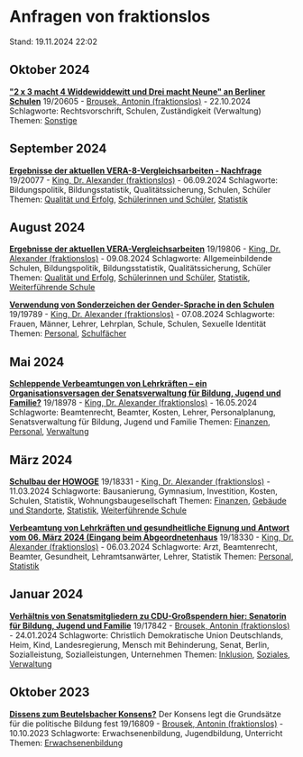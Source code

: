 # Anfragen von fraktionslos

Stand: 19.11.2024 22:02

## Oktober 2024
**["2 x 3 macht 4 Widdewiddewitt und Drei macht Neune" an Berliner Schulen](https://pardok.parlament-berlin.de/starweb/adis/citat/VT/19/SchrAnfr/S19-20605.pdf)**
19/20605 - [Brousek, Antonin (fraktionslos)](autor_brousek_antonin_fraktionslos.md) - 22.10.2024
Schlagworte: Rechtsvorschrift, Schulen, Zuständigkeit (Verwaltung)
Themen: [Sonstige](thema_sonstige.md)

## September 2024
**[Ergebnisse der aktuellen VERA-8-Vergleichsarbeiten - Nachfrage](https://pardok.parlament-berlin.de/starweb/adis/citat/VT/19/SchrAnfr/S19-20077.pdf)**
19/20077 - [King, Dr. Alexander (fraktionslos)](autor_king_dr_alexander_fraktionslos.md) - 06.09.2024
Schlagworte: Bildungspolitik, Bildungsstatistik, Qualitätssicherung, Schulen, Schüler
Themen: [Qualität und Erfolg](thema_qualitaet_und_erfolg.md), [Schülerinnen und Schüler](thema_schuelerinnen_und_schueler.md), [Statistik](thema_statistik.md)

## August 2024
**[Ergebnisse der aktuellen VERA-Vergleichsarbeiten](https://pardok.parlament-berlin.de/starweb/adis/citat/VT/19/SchrAnfr/S19-19806.pdf)**
19/19806 - [King, Dr. Alexander (fraktionslos)](autor_king_dr_alexander_fraktionslos.md) - 09.08.2024
Schlagworte: Allgemeinbildende Schulen, Bildungspolitik, Bildungsstatistik, Qualitätssicherung, Schüler
Themen: [Qualität und Erfolg](thema_qualitaet_und_erfolg.md), [Schülerinnen und Schüler](thema_schuelerinnen_und_schueler.md), [Statistik](thema_statistik.md), [Weiterführende Schule](thema_weiterfuehrende_schule.md)

**[Verwendung von Sonderzeichen der Gender-Sprache in den Schulen](https://pardok.parlament-berlin.de/starweb/adis/citat/VT/19/SchrAnfr/S19-19789.pdf)**
19/19789 - [King, Dr. Alexander (fraktionslos)](autor_king_dr_alexander_fraktionslos.md) - 07.08.2024
Schlagworte: Frauen, Männer, Lehrer, Lehrplan, Schule, Schulen, Sexuelle Identität
Themen: [Personal](thema_personal.md), [Schulfächer](thema_schulfaecher.md)

## Mai 2024
**[Schleppende Verbeamtungen von Lehrkräften – ein Organisationsversagen der Senatsverwaltung für Bildung, Jugend und Familie?](https://pardok.parlament-berlin.de/starweb/adis/citat/VT/19/SchrAnfr/S19-18978.pdf)**
19/18978 - [King, Dr. Alexander (fraktionslos)](autor_king_dr_alexander_fraktionslos.md) - 16.05.2024
Schlagworte: Beamtenrecht, Beamter, Kosten, Lehrer, Personalplanung, Senatsverwaltung für Bildung, Jugend und Familie
Themen: [Finanzen](thema_finanzen.md), [Personal](thema_personal.md), [Verwaltung](thema_verwaltung.md)

## März 2024
**[Schulbau der HOWOGE](https://pardok.parlament-berlin.de/starweb/adis/citat/VT/19/SchrAnfr/S19-18331.pdf)**
19/18331 - [King, Dr. Alexander (fraktionslos)](autor_king_dr_alexander_fraktionslos.md) - 11.03.2024
Schlagworte: Bausanierung, Gymnasium, Investition, Kosten, Schulen, Statistik, Wohnungsbaugesellschaft
Themen: [Finanzen](thema_finanzen.md), [Gebäude und Standorte](thema_gebaeude_und_standorte.md), [Statistik](thema_statistik.md), [Weiterführende Schule](thema_weiterfuehrende_schule.md)

**[Verbeamtung von Lehrkräften und gesundheitliche Eignung und Antwort vom 06. März 2024 (Eingang beim Abgeordnetenhaus](https://pardok.parlament-berlin.de/starweb/adis/citat/VT/19/SchrAnfr/S19-18330.pdf)**
19/18330 - [King, Dr. Alexander (fraktionslos)](autor_king_dr_alexander_fraktionslos.md) - 06.03.2024
Schlagworte: Arzt, Beamtenrecht, Beamter, Gesundheit, Lehramtsanwärter, Lehrer, Statistik
Themen: [Personal](thema_personal.md), [Statistik](thema_statistik.md)

## Januar 2024
**[Verhältnis von Senatsmitgliedern zu CDU-Großspendern hier: Senatorin für Bildung, Jugend und Familie](https://pardok.parlament-berlin.de/starweb/adis/citat/VT/19/SchrAnfr/S19-17842.pdf)**
19/17842 - [Brousek, Antonin (fraktionslos)](autor_brousek_antonin_fraktionslos.md) - 24.01.2024
Schlagworte: Christlich Demokratische Union Deutschlands, Heim, Kind, Landesregierung, Mensch mit Behinderung, Senat, Berlin, Sozialleistung, Sozialleistungen, Unternehmen
Themen: [Inklusion](thema_inklusion.md), [Soziales](thema_soziales.md), [Verwaltung](thema_verwaltung.md)

## Oktober 2023
**[Dissens zum Beutelsbacher Konsens?](https://pardok.parlament-berlin.de/starweb/adis/citat/VT/19/SchrAnfr/S19-16809.pdf)**
Der Konsens legt die Grundsätze für die politische Bildung fest
19/16809 - [Brousek, Antonin (fraktionslos)](autor_brousek_antonin_fraktionslos.md) - 10.10.2023
Schlagworte: Erwachsenenbildung, Jugendbildung, Unterricht
Themen: [Erwachsenenbildung](thema_erwachsenenbildung.md)

